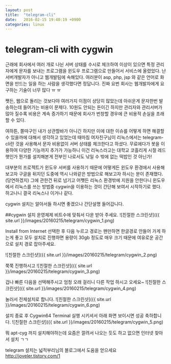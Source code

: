 ```yaml
---
layout: post
title:  "telegram-cli"
date:   2016-02-15 19:40:19 +0900
categories: linux
---
```


# telegram-cli with cygwin
근래에 회사에서 여러 개로 나뉜 서버 상태를 수시로 체크하여 이상이 있으면 특정 관리자에게 문자를 보내는 프로그램을 윈도우 프로그램으로 만들어서 서비스에 올렸었다. 난 서버개발자가 아니고 웹개발팀에 속해있다. 여러분이 asp, php, jsp 와 같은 언어로 화면을 만드는 일을 하는 사람을 생각했다면 정답니다. 진짜 요번 회사는 웹개발자에게 요구하는 기술이 너무 많다 ㅠ ㅠ

쨋든, 웹으로 돌리는 것보다야 여러가지 이점이 상당히 많았는데 아쉬운게 문자한번 발송하는데 들어가는 비용이 문제다. 10원도 안되는 돈이긴 하지만 관리자와 관리서버가 많아 질수록 비용은 계속 증가하기 때문에 회사가 번창할 경우에 큰 비용적 손실을 초래할 수 있다.

여하튼, 쫄따구인 내가 상관할바가 아니긴 하지만 이에 대한 이슈를 어떻게 하면 해결할 수 있을까에 대해서 생각하고 있었는데 때마침 여자친구님이 리눅스에서는 telegram-cli란 것을 사용해서 문자 비용없이 서버 상태를 체크한다고 하셨다. 무료에다가 봇을 이용하여 다양한 기능까지 추가가 가능하니 이건 리눅스라고는 대학교 코흘리게 시절 레드햇인가 뭔가를 설치해본게 전부인 나로서도 낚일 수 밖에 없는 떡밥인 것 아닌가!

대부분의 프로젝트가 윈도우 서버를 사용하기 때문에 어떻게든 윈도우 환경에서 사용해보고자 구글을 뒤지던 도중에 역시 나와같은 방법으로 해보고자 하시는 분이 존재했다. (당연하겠지) 그에 관한건 뒤로 넘기고 어쨋든 리눅스 환경밖에 지원을 안한다니 윈도우에서 리눅스를 쓰는 방법중 cygwin을 이용하는 것이 간단해 보여서 시작하기로 했다. 하고나니 결국 리눅스나 이거나 같다.

cygwin 설치는 알아서들 하시면 좋겠으나 간단설명 들어갑니다.

##cygwin 설치
운영체제 비트수에 맞춰서 다운 받아 주세요.
![친절한 스크린샷]({{ site.url }}/images/20160215/telegram/cygwin_1.png)


Install from Internet 선택한 후 다음 누르고 경로는 왠만하면 한글경로 안들어 가게 하는게 좋고 모두 설치로 진행하면 용량이 30gb 정도로 매우 크기 때문에 여유로운 공간으로 설치 경로 잡아주세요.

![친절한 스크린샷]({{ site.url }}/images/20160215/telegram/cygwin_2.png)


쭉쭉 진행하시고
![친절한 스크린샷]({{ site.url }}/images/20160215/telegram/cygwin_3.png)


겁나 빠른 다음을 선택해주시고 엄청 오래 걸리니 다른 작업 하시고 오세요~
![친절한 스크린샷]({{ site.url }}/images/20160215/telegram/cygwin_4.png)


눌러서 전체설치로 합니다.
![친절한 스크린샷]({{ site.url }}/images/20160215/telegram/cygwin_6.png)


설치 종료 후 Cygwin64 Terminal 실행 시키셔서 아래 화면 보이시면 성공 축하합니다.
![친절한 스크린샷]({{ site.url }}/images/20160215/telegram/cygwin_5.png)


뭐 apt-cyg 까지 설치해야하는데 요즘은 깔려서 나오는 듯도 하고 없으면 인터넷 찾아서 설치 ㄱㄱ

telegram 설치는 넓적부리님의 블로그에서 도움을 얻으세요 http://joveler.tistory.com/1

